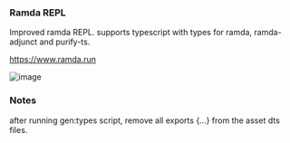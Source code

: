 ### Ramda REPL

Improved ramda REPL. supports typescript with types for ramda, ramda-adjunct and purify-ts.

https://www.ramda.run

![image](https://github.com/mendrik/ramda-extras/assets/160805/c935c5e0-c1a4-460f-a05a-554e71af68fa)

### Notes

after running gen:types script, remove all exports {...} from the asset dts files.
